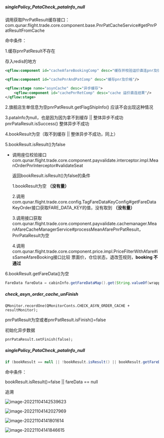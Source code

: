 ##### singlePolicy_PataCheck_pataInfo_null

调用获取PnrPatResult缓存接口：com.qunar.flight.trade.core.component.base.PnrPatCacheService#getPnrPatResultFromCache

命中条件：

1.缓存pnrPatResult不存在

存入redis的地方

```xml
<qflow:component id="cacheAfareBookingComp" desc="缓存并校验运价直连pnr及价格"/>

<qflow:component id="cachePnrAndPatComp" desc="缓存pnr及价格"/>

<qflow:stage name="asynCache" desc="异步缓存">
	<qflow:component id="cachePnrRetComp" desc="cache 运价直连结果"/>
</qflow:stage>
```

2.旗舰店生单信息为空pnrPatResult.getFlagShipInfo()  应该不会出现这种情况

3.pataInfo为null，也是因为因为拿不到缓存 || 整体异步不成功pnrPataResult.isSuccess()  整体异步不成功

4.bookResult为空（取不到缓存 ||  整体异步不成功，同上）

5.bookResult.isResult()为false

+ 调用座位校验接口    com.qunar.flight.trade.core.component.payvalidate.interceptor.impl.MeanOrderPnrInterceptor#validateSeat

  返回bookResult.isResult()为false的条件

  1.bookResult为空  **（没有量）**

  2.调用com.qunar.flight.trade.core.config.TagFareDataKeyConfig#getFareDataKeyOrder接口获取FARE_DATA_KEY的值，没有取到  **（没有量）**

  3.调用接口获取com.qunar.flight.trade.core.component.payvalidate.cachemanager.MeanAfareCacheManagerService#processMeanAfarePnrPatResult，PnrPataResult为空

  4.调用com.qunar.flight.trade.core.component.price.impl.PriceFilterWithAfare#isSameAfareBooking接口比较 票面价，仓位状态，退改签规则，**booking 不通过**

6.bookResult.getFareData()为空

```java
FareData fareData = cabinInfo.getFareDataMap().get(String.valueOf(wrapperChargeType));
```



##### check_asyn_order_cache_unFinish

```
QMonitor.recordOne(QMonitorConts.CHECK_ASYN_ORDER_CACHE + resultMonitor);
```

pnrPatResult为空或者pnrPatResult.isFinish()=false

初始化异步数据

```
pnrPataResult.setFinish(false);
```



##### singlePolicy_PataCheck_pataInfo_null

```java
if (bookResult == null || !bookResult.isResult() || bookResult.getFareData() == null)
```

命中条件：

bookResult.isResult()=false  || fareData == null

追溯

![image-20221104142539623](C:\Users\hongyuan.shan\AppData\Roaming\Typora\typora-user-images\image-20221104142539623.png)

![image-20221104142027969](C:\Users\hongyuan.shan\AppData\Roaming\Typora\typora-user-images\image-20221104142027969.png)









![image-20221104141801614](C:\Users\hongyuan.shan\AppData\Roaming\Typora\typora-user-images\image-20221104141801614.png)

![image-20221104141846615](C:\Users\hongyuan.shan\AppData\Roaming\Typora\typora-user-images\image-20221104141846615.png)